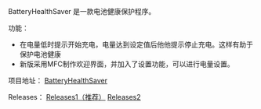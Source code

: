 BatteryHealthSaver 是一款电池健康保护程序。

功能：
- 在电量低时提示开始充电，电量达到设定值后他他提示停止充电。这样有助于保护电池健康
- 新版采用MFC制作欢迎界面，并加入了设置功能，可以进行电量设置。

项目地址：
[BatteryHealthSaver](https://github.com/tianstone-dev/BatteryHealthSaver)

Releases：
[Releases1（推荐）](https://github.com/tian-stone/BatteryHealthSaver/releases)
[Releases2](https://github.com/tianstone-dev/BatteryHealthSaver/releases)